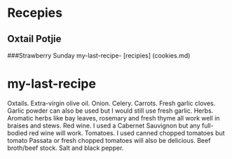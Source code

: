 # Recepies 
## Oxtail Potjie 
###Strawberry Sunday
my-last-recipe- [recipies] (cookies.md)
# my-last-recipe

Oxtails. 
Extra-virgin olive oil.
Onion.
Celery.
Carrots.
Fresh garlic cloves. Garlic powder can also be used but I would still use fresh garlic.
Herbs. Aromatic herbs like bay leaves, rosemary and fresh thyme all work well in braises and stews.
Red wine. I used a Cabernet Sauvignon but any full-bodied red wine will work.
Tomatoes. I used canned chopped tomatoes but tomato Passata or fresh chopped tomatoes will also be delicious.
Beef broth/beef stock.
Salt and black pepper.
